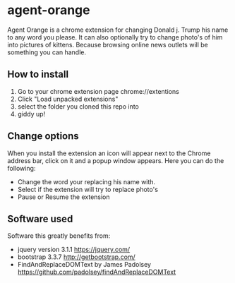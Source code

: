 # agent-orange

Agent Orange is a chrome extension for changing Donald j. Trump his name to any word you please. It can also optionally try to change photo's of him into pictures of kittens. Because browsing online news outlets will be something you can handle.


## How to install

1. Go to your chrome extension page chrome://extentions
2. Click "Load unpacked extensions"
3. select the folder you cloned this repo into
4. giddy up!

## Change options
When you install the extension an icon will appear next to the Chrome address bar, click on it and a popup window appears.
Here you can do the following:
- Change the word your replacing his name with.
- Select if the extension will try to replace photo's
- Pause or Resume the extension

## Software used
Software this greatly benefits from:

- jquery version 3.1.1 https://jquery.com/
- bootstrap 3.3.7 http://getbootstrap.com/
- FindAndReplaceDOMText by James Padolsey https://github.com/padolsey/findAndReplaceDOMText
